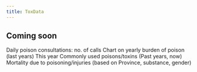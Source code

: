 ```yaml
---
title: ToxData
---
```


## Coming soon
Daily poison consultations: no. of calls
Chart on yearly burden of poison (last years)
This year 
Commonly used poisons/toxins (Past years, now)
Mortality due to poisoning/injuries (based on Province, substance, gender)
